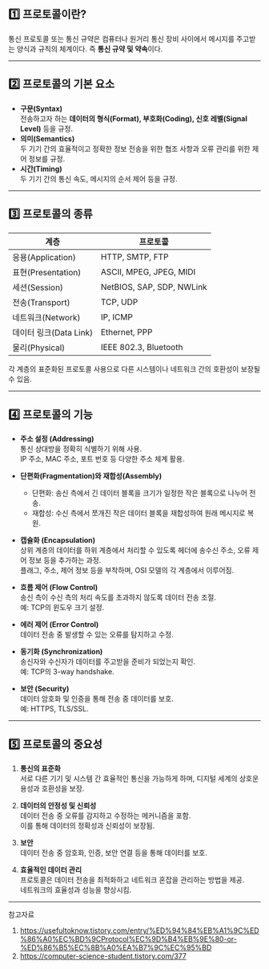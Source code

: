 ## 1️⃣ **프로토콜이란?**

통신 프로토콜 또는 통신 규약은 컴퓨터나 원거리 통신 장비 사이에서 메시지를 주고받는 양식과 규칙의 체계이다. 즉 **통신 규약 및 약속**이다.

---

## 2️⃣ **프로토콜의 기본 요소**

- **구문(Syntax)**  
  전송하고자 하는 **데이터의 형식(Format), 부호화(Coding), 신호 레벨(Signal Level)** 등을 규정.
- **의미(Semantics)**  
  두 기기 간의 효율적이고 정확한 정보 전송을 위한 협조 사항과 오류 관리를 위한 제어 정보를 규정.
- **시간(Timing)**  
  두 기기 간의 통신 속도, 메시지의 순서 제어 등을 규정.

---

## 3️⃣ **프로토콜의 종류**

| **계층**               | **프로토콜**              |
| ---------------------- | ------------------------- |
| 응용(Application)      | HTTP, SMTP, FTP           |
| 표현(Presentation)     | ASCII, MPEG, JPEG, MIDI   |
| 세션(Session)          | NetBIOS, SAP, SDP, NWLink |
| 전송(Transport)        | TCP, UDP                  |
| 네트워크(Network)      | IP, ICMP                  |
| 데이터 링크(Data Link) | Ethernet, PPP             |
| 물리(Physical)         | IEEE 802.3, Bluetooth     |

각 계층의 표준화된 프로토콜 사용으로 다른 시스템이나 네트워크 간의 호환성이 보장될 수 있음.

---

## 4️⃣ **프로토콜의 기능**

- **주소 설정 (Addressing)**  
  통신 상대방을 정확히 식별하기 위해 사용.  
  IP 주소, MAC 주소, 포트 번호 등 다양한 주소 체계 활용.

- **단편화(Fragmentation)와 재합성(Assembly)**

  - 단편화: 송신 측에서 긴 데이터 블록을 크기가 일정한 작은 블록으로 나누어 전송.
  - 재합성: 수신 측에서 쪼개진 작은 데이터 블록을 재합성하여 원래 메시지로 복원.

- **캡슐화 (Encapsulation)**  
  상위 계층의 데이터를 하위 계층에서 처리할 수 있도록 헤더에 송수신 주소, 오류 제어 정보 등을 추가하는 과정.  
  플래그, 주소, 제어 정보 등을 부착하며, OSI 모델의 각 계층에서 이루어짐.

- **흐름 제어 (Flow Control)**  
  송신 측이 수신 측의 처리 속도를 초과하지 않도록 데이터 전송 조절.  
  예: TCP의 윈도우 크기 설정.

- **에러 제어 (Error Control)**  
  데이터 전송 중 발생할 수 있는 오류를 탐지하고 수정.

- **동기화 (Synchronization)**  
  송신자와 수신자가 데이터를 주고받을 준비가 되었는지 확인.  
  예: TCP의 3-way handshake.

- **보안 (Security)**  
  데이터 암호화 및 인증을 통해 전송 중 데이터를 보호.  
  예: HTTPS, TLS/SSL.

---

## 5️⃣ **프로토콜의 중요성**

1. **통신의 표준화**  
   서로 다른 기기 및 시스템 간 효율적인 통신을 가능하게 하며, 디지털 세계의 상호운용성과 호환성을 보장.

2. **데이터의 안정성 및 신뢰성**  
   데이터 전송 중 오류를 감지하고 수정하는 메커니즘을 포함.  
   이를 통해 데이터의 정확성과 신뢰성이 보장됨.

3. **보안**  
   데이터 전송 중 암호화, 인증, 보안 연결 등을 통해 데이터를 보호.

4. **효율적인 데이터 관리**  
   프로토콜은 데이터 전송을 최적화하고 네트워크 혼잡을 관리하는 방법을 제공.  
   네트워크의 효율성과 성능을 향상시킴.

---

참고자료

1. https://usefultoknow.tistory.com/entry/%ED%94%84%EB%A1%9C%ED%86%A0%EC%BD%9CProtocol%EC%9D%B4%EB%9E%80-or-%ED%86%B5%EC%8B%A0%EA%B7%9C%EC%95%BD
2. https://computer-science-student.tistory.com/377
